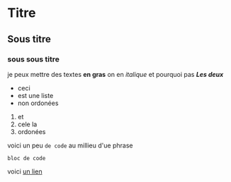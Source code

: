 



# Titre
## Sous titre
### sous sous titre

je peux mettre des textes  **en gras**
on en *italique* et pourquoi pas ***Les deux***

- ceci
- est une liste
- non ordonées

1. et
2. cele la
3. ordonées


voici un peu `de code` au millieu d'ue phrase

```
bloc de code
```
voici [un lien](https://github.com/rachidkrita/linux )










```




